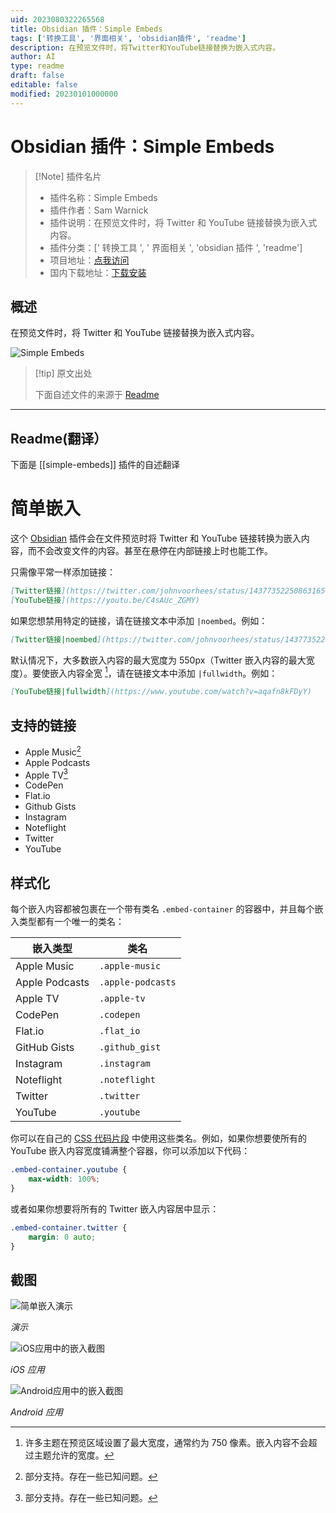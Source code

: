 ```yaml
---
uid: 2023080322265568
title: Obsidian 插件：Simple Embeds
tags: ['转换工具', '界面相关', 'obsidian插件', 'readme']
description: 在预览文件时，将Twitter和YouTube链接替换为嵌入式内容。
author: AI
type: readme
draft: false
editable: false
modified: 20230101000000
---
```


# Obsidian 插件：Simple Embeds

> [!Note] 插件名片
> - 插件名称：Simple Embeds
> - 插件作者：Sam Warnick
> - 插件说明：在预览文件时，将 Twitter 和 YouTube 链接替换为嵌入式内容。
> - 插件分类：[' 转换工具 ', ' 界面相关 ', 'obsidian 插件 ', 'readme']
> - 项目地址：[点我访问](https://github.com/samwarnick/obsidian-simple-embeds)
> - 国内下载地址：[下载安装](https://pkmer.cn/products/plugin/pluginMarket/?simple-embeds)

## 概述

在预览文件时，将 Twitter 和 YouTube 链接替换为嵌入式内容。

![Simple Embeds](https://cdn.pkmer.cn/covers/simple-embeds.gif!pkmer)

> [!tip] 原文出处
>
>下面自述文件的来源于 [Readme](https://ghproxy.net/https://raw.githubusercontent.com/samwarnick/obsidian-simple-embeds/main/README.md)
>

---

## Readme(翻译）

下面是 [[simple-embeds]] 插件的自述翻译

# 简单嵌入

这个 [Obsidian](https://obsidian.md) 插件会在文件预览时将 Twitter 和 YouTube 链接转换为嵌入内容，而不会改变文件的内容。甚至在悬停在内部链接上时也能工作。

只需像平常一样添加链接：

```md
[Twitter链接](https://twitter.com/johnvoorhees/status/1437735225086316548?s=21)
[YouTube链接](https://youtu.be/C4sAUc_ZGMY)
```

如果您想禁用特定的链接，请在链接文本中添加 `|noembed`。例如：

```md
[Twitter链接|noembed](https://twitter.com/johnvoorhees/status/1437735225086316548?s=21)
```

默认情况下，大多数嵌入内容的最大宽度为 550px（Twitter 嵌入内容的最大宽度）。要使嵌入内容全宽 [^1]，请在链接文本中添加 `|fullwidth`。例如：

```md
[YouTube链接|fullwidth](https://www.youtube.com/watch?v=aqafn8kFDyY)
```

## 支持的链接

- Apple Music[^2]
- Apple Podcasts
- Apple TV[^2]
- CodePen
- Flat.io
- Github Gists
- Instagram
- Noteflight
- Twitter
- YouTube

## 样式化

每个嵌入内容都被包裹在一个带有类名 `.embed-container` 的容器中，并且每个嵌入类型都有一个唯一的类名：

| 嵌入类型 | 类名 |
| ------------- | ------------- |
| Apple Music | `.apple-music` |
| Apple Podcasts | `.apple-podcasts` |
| Apple TV | `.apple-tv` |
| CodePen | `.codepen` |
| Flat.io | `.flat_io` |
| GitHub Gists | `.github_gist` |
| Instagram | `.instagram` |
| Noteflight | `.noteflight` |
| Twitter | `.twitter` |
| YouTube | `.youtube` |

你可以在自己的 [CSS 代码片段](https://help.obsidian.md/How+to/Add+custom+styles#Use+Themes+and+or+CSS+snippets) 中使用这些类名。例如，如果你想要使所有的 YouTube 嵌入内容宽度铺满整个容器，你可以添加以下代码：

```css
.embed-container.youtube {
    max-width: 100%;
} 
```

或者如果你想要将所有的 Twitter 嵌入内容居中显示：

```css
.embed-container.twitter {
    margin: 0 auto;
}
```

## 截图

![简单嵌入演示](https://raw.githubusercontent.com/samwarnick/obsidian-simple-embeds/main/screenshots/demo.gif)

_演示_

![iOS应用中的嵌入截图](https://raw.githubusercontent.com/samwarnick/obsidian-simple-embeds/main/screenshots/ios.png)

_iOS 应用_

![Android应用中的嵌入截图](https://raw.githubusercontent.com/samwarnick/obsidian-simple-embeds/main/screenshots/android.png)

_Android 应用_

[^1]: 许多主题在预览区域设置了最大宽度，通常约为 750 像素。嵌入内容不会超过主题允许的宽度。
[^2]: 部分支持。存在一些已知问题。